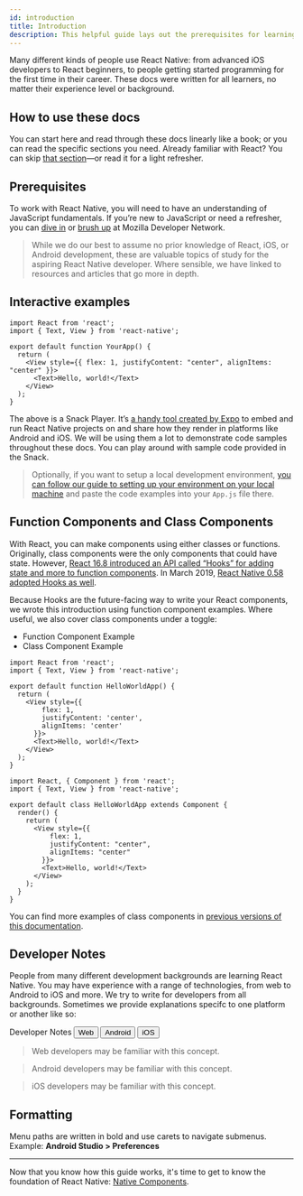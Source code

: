 ```yaml
---
id: introduction
title: Introduction
description: This helpful guide lays out the prerequisites for learning React Native, using these docs, and setting up your environment.
---
```


Many different kinds of people use React Native: from advanced iOS developers to React beginners, to people getting started programming for the first time in their career. These docs were written for all learners, no matter their experience level or background.

## How to use these docs

You can start here and read through these docs linearly like a book; or you can read the specific sections you need. Already familiar with React? You can skip [that section](intro-react)—or read it for a light refresher.

## Prerequisites

To work with React Native, you will need to have an understanding of JavaScript fundamentals. If you’re new to JavaScript or need a refresher, you can [dive in](https://developer.mozilla.org/en-US/docs/Web/JavaScript) or [brush up](https://developer.mozilla.org/en-US/docs/Web/JavaScript/A_re-introduction_to_JavaScript) at Mozilla Developer Network.

> While we do our best to assume no prior knowledge of React, iOS, or Android development, these are valuable topics of study for the aspiring React Native developer. Where sensible, we have linked to resources and articles that go more in depth.

## Interactive examples

```SnackPlayer name=Hello%20World
import React from 'react';
import { Text, View } from 'react-native';

export default function YourApp() {
  return (
    <View style={{ flex: 1, justifyContent: "center", alignItems: "center" }}>
      <Text>Hello, world!</Text>
    </View>
  );
}
```

The above is a Snack Player. It’s [a handy tool created by Expo](https://expo.io/tools#snack) to embed and run React Native projects on and share how they render in platforms like Android and iOS. We will be using them a lot to demonstrate code samples throughout these docs. You can play around with sample code provided in the Snack.

> Optionally, if you want to setup a local development environment, [you can follow our guide to setting up your environment on your local machine](getting-started) and paste the code examples into your `App.js` file there.

## Function Components and Class Components

With React, you can make components using either classes or functions. Originally, class components were the only components that could have state. However, [React 16.8 introduced an API called “Hooks” for adding state and more to function components](https://reactjs.org/docs/hooks-intro.html). In March 2019, [React Native 0.58 adopted Hooks as well](https://facebook.github.io/react-native/blog/2019/03/12/releasing-react-native-059).

Because Hooks are the future-facing way to write your React components, we wrote this introduction using function component examples. Where useful, we also cover class components under a toggle:

<div class="toggler">
  <ul role="tablist" class="toggle-syntax">
    <li id="functional" class="button-functional" aria-selected="false" role="tab" tabindex="0" aria-controls="functionaltab" onclick="displayTabs('syntax', 'functional')">
      Function Component Example
    </li>
    <li id="classical" class="button-classical" aria-selected="false" role="tab" tabindex="0" aria-controls="classicaltab" onclick="displayTabs('syntax', 'classical')">
      Class Component Example
    </li>
  </ul>
</div>

<block class="functional syntax" />

```SnackPlayer name=Hello%20World%20Function%20Component
import React from 'react';
import { Text, View } from 'react-native';

export default function HelloWorldApp() {
  return (
    <View style={{
        flex: 1,
        justifyContent: 'center',
        alignItems: 'center'
      }}>
      <Text>Hello, world!</Text>
    </View>
  );
}
```

<block class="classical syntax" />

```SnackPlayer name=Hello%20World%20Class%20Component
import React, { Component } from 'react';
import { Text, View } from 'react-native';

export default class HelloWorldApp extends Component {
  render() {
    return (
      <View style={{
          flex: 1,
          justifyContent: "center",
          alignItems: "center"
        }}>
        <Text>Hello, world!</Text>
      </View>
    );
  }
}

```

<block class="endBlock syntax" />

You can find more examples of class components in [previous versions of this documentation](/react-native/versions).

## Developer Notes

People from many different development backgrounds are learning React Native. You may have experience with a range of technologies, from web to Android to iOS and more. We try to write for developers from all backgrounds. Sometimes we provide explanations specifc to one platform or another like so:

<div class="toggler">
  <span>Developer Notes</span>
  <span role="tablist" class="toggle-devNotes">
    <button role="tab" class="button-webNote" onclick="displayTabs('devNotes', 'webNote')">Web</button>
    <button role="tab" class="button-androidNote" onclick="displayTabs('devNotes', 'androidNote')">Android</button>
    <button role="tab" class="button-iosNote" onclick="displayTabs('devNotes', 'iosNote')">iOS</button>
  </span>
</div>

<block class="webNote devNotes" />

> Web developers may be familiar with this concept.

<block class="androidNote devNotes" />

> Android developers may be familiar with this concept.

<block class="iosNote devNotes" />

> iOS developers may be familiar with this concept.

<block class="endBlock devNotes" />

## Formatting

Menu paths are written in bold and use carets to navigate submenus. Example: **Android Studio > Preferences**

---

Now that you know how this guide works, it's time to get to know the foundation of React Native: [Native Components](intro-react-native-components.md).

